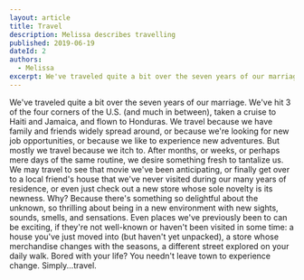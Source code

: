 ```yaml
---
layout: article
title: Travel
description: Melissa describes travelling
published: 2019-06-19
dateId: 2
authors:
  - Melissa
excerpt: We've traveled quite a bit over the seven years of our marriage.
---
```

We've traveled quite a bit over the seven years of our marriage. We've hit 3 of the four corners of the U.S. (and much in between), taken a cruise to Haiti and Jamaica, and flown to Honduras. We travel because we have family and friends widely spread around, or because we're looking for new job opportunities, or because we like to experience new adventures. But mostly we travel because we itch to. After months, or weeks, or perhaps mere days of the same routine, we desire something fresh to tantalize us. We may travel to see that movie we've been anticipating, or finally get over to a local friend's house that we've never visited during our many years of residence, or even just check out a new store whose sole novelty is its newness. Why? Because there's something so delightful about the unknown, so thrilling about being in a new environment with new sights, sounds, smells, and sensations. Even places we've previously been to can be exciting, if they're not well-known or haven't been visited in some time: a house you've just moved into (but haven't yet unpacked), a store whose merchandise changes with the seasons, a different street explored on your daily walk. Bored with your life? You needn't leave town to experience change. Simply...travel.